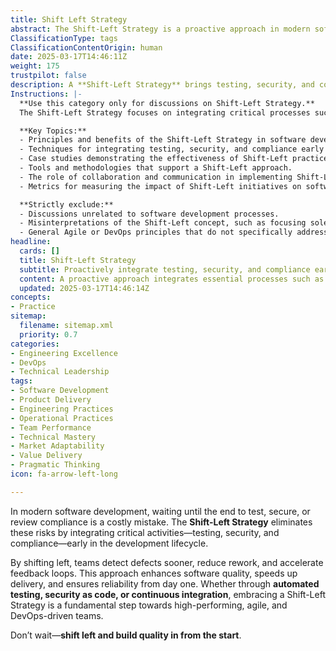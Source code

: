 ```yaml
---
title: Shift Left Strategy
abstract: The Shift-Left Strategy is a proactive approach in modern software development that emphasises the integration of testing, security, and compliance activities early in the development lifecycle, rather than deferring them to the end. Originating from the need to mitigate risks associated with late-stage defect detection, this strategy allows teams to identify and address issues sooner, thereby reducing the amount of rework required and accelerating feedback loops. By implementing practices such as automated testing, security as code, and continuous integration, organisations can enhance software quality and reliability from the outset. This approach is particularly valuable in agile and DevOps environments, where rapid delivery and high performance are critical. Ultimately, the Shift-Left Strategy fosters a culture of quality and efficiency, ensuring that products are not only delivered faster but also meet the necessary standards for security and compliance, making it an essential component of effective organisational design and product development.
ClassificationType: tags
ClassificationContentOrigin: human
date: 2025-03-17T14:46:11Z
weight: 175
trustpilot: false
description: A **Shift-Left Strategy** brings testing, security, and compliance earlier in development, reducing defects, accelerating feedback, and improving quality for faster, more reliable delivery.
Instructions: |-
  **Use this category only for discussions on Shift-Left Strategy.**  
  The Shift-Left Strategy focuses on integrating critical processes such as testing, security, and compliance earlier in the software development lifecycle. This proactive approach aims to identify and address potential issues sooner, thereby enhancing software quality, reducing defects, and facilitating faster feedback loops, ultimately leading to more reliable delivery.

  **Key Topics:**
  - Principles and benefits of the Shift-Left Strategy in software development.
  - Techniques for integrating testing, security, and compliance early in the development process.
  - Case studies demonstrating the effectiveness of Shift-Left practices.
  - Tools and methodologies that support a Shift-Left approach.
  - The role of collaboration and communication in implementing Shift-Left strategies.
  - Metrics for measuring the impact of Shift-Left initiatives on software quality and delivery speed.

  **Strictly exclude:**
  - Discussions unrelated to software development processes.
  - Misinterpretations of the Shift-Left concept, such as focusing solely on post-development testing or security measures.
  - General Agile or DevOps principles that do not specifically address the Shift-Left Strategy.
headline:
  cards: []
  title: Shift-Left Strategy
  subtitle: Proactively integrate testing, security, and compliance early in development to enhance quality, speed, and reliability of software delivery.
  content: A proactive approach integrates essential processes such as testing, security, and compliance early in the development lifecycle. This strategy enhances software quality and reliability by minimising defects, fostering rapid feedback, and ensuring that teams can deliver value more efficiently. Topics include risk management, continuous integration, and quality assurance.
  updated: 2025-03-17T14:46:14Z
concepts:
- Practice
sitemap:
  filename: sitemap.xml
  priority: 0.7
categories:
- Engineering Excellence
- DevOps
- Technical Leadership
tags:
- Software Development
- Product Delivery
- Engineering Practices
- Operational Practices
- Team Performance
- Technical Mastery
- Market Adaptability
- Value Delivery
- Pragmatic Thinking
icon: fa-arrow-left-long

---
```

In modern software development, waiting until the end to test, secure, or review compliance is a costly mistake. The **Shift-Left Strategy** eliminates these risks by integrating critical activities—testing, security, and compliance—early in the development lifecycle.

By shifting left, teams detect defects sooner, reduce rework, and accelerate feedback loops. This approach enhances software quality, speeds up delivery, and ensures reliability from day one. Whether through **automated testing, security as code, or continuous integration**, embracing a Shift-Left Strategy is a fundamental step towards high-performing, agile, and DevOps-driven teams.

Don’t wait—**shift left and build quality in from the start**.
